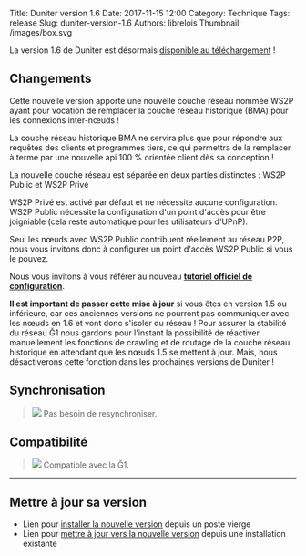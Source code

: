 Title: Duniter version 1.6
Date: 2017-11-15 12:00
Category: Technique
Tags: release
Slug: duniter-version-1.6
Authors: librelois
Thumbnail: /images/box.svg

La version 1.6 de Duniter est désormais [disponible au téléchargement](https://github.com/duniter/duniter/releases/tag/v1.6.14) !

## Changements

Cette nouvelle version apporte une nouvelle couche réseau nommée WS2P ayant pour vocation de remplacer la couche réseau historique (BMA) pour les connexions inter-nœuds !

La couche réseau historique BMA ne servira plus que pour répondre aux requêtes des clients et programmes tiers, ce qui permettra de la remplacer à terme par une nouvelle api 100 % orientée client dès sa conception !

La nouvelle couche réseau est séparée en deux parties distinctes : WS2P Public et WS2P Privé

WS2P Privé est activé par défaut et ne nécessite aucune configuration.
WS2P Public nécessite la configuration d'un point d'accès pour être joigniable (cela reste automatique pour les utilisateurs d'UPnP).

Seul les nœuds avec WS2P Public contribuent réellement au réseau P2P, nous vous invitons donc à configurer un point d'accès WS2P Public si vous le pouvez.

Nous vous invitons à vous référer au nouveau [**tutoriel officiel de configuration**](../wiki/duniter/configurer).


**Il est important de passer cette mise à jour** si vous êtes en version 1.5 ou inférieure, car ces anciennes versions ne pourront pas communiquer avec les nœuds en 1.6 et vont donc s'isoler du réseau ! Pour assurer la stabilité du réseau Ğ1 nous gardons pour l'instant la possibilité de réactiver manuellement les fonctions de crawling et de routage de la couche réseau historique en attendant que les nœuds 1.5 se mettent à jour. Mais, nous désactiverons cette fonction dans les prochaines versions de Duniter !


## Synchronisation

> <span class="icon">![](../images/icons/white_check_mark.png)</span> Pas besoin de resynchroniser.

## Compatibilité

> <span class="icon">![](../images/icons/white_check_mark.png)</span> Compatible avec la Ğ1.

-----

## Mettre à jour sa version

* Lien pour [installer la nouvelle version](../wiki/duniter/installer) depuis un poste vierge
* Lien pour [mettre à jour vers la nouvelle version](../wiki/duniter/mettre-a-jour) depuis une installation existante
